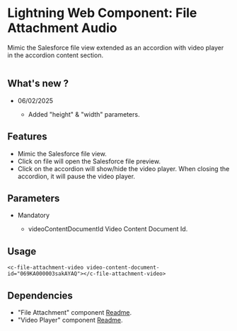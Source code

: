 # Lightning Web Component: File Attachment Audio

Mimic the Salesforce file view extended as an accordion with video player in the accordion content section.

<img src="docs/animation.gif" alt=""/>

## What's new ?

- 06/02/2025

  - Added "height" & "width" parameters.

## Features

- Mimic the Salesforce file view.
- Click on file will open the Salesforce file preview.
- Click on the accordion will show/hide the video player. When closing the accordion, it will pause the video player.

## Parameters

- Mandatory

  - videoContentDocumentId Video Content Document Id.

## Usage

```
<c-file-attachment-video video-content-document-id="069KA000003sakAYAQ"></c-file-attachment-video>
```

## Dependencies

- "File Attachment" component [Readme](<./../File Attachment/readme.md>).
- "Video Player" component [Readme](<./../Video Player/readme.md>).
